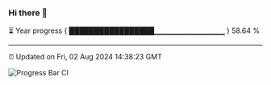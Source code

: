 ### Hi there 👋

⏳ Year progress { █████████████████▁▁▁▁▁▁▁▁▁▁▁▁▁ } 58.64 %

---

⏰ Updated on Fri, 02 Aug 2024 14:38:23 GMT

![Progress Bar CI](https://github.com/IshwaranRudhara/GIT-ACTION/workflows/Progress%20Bar%20CI/badge.svg)
